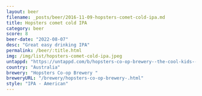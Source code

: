 ```yaml
---
layout: beer
filename: _posts/beer/2016-11-09-hopsters-comet-cold-ipa.md
title: Hopsters comet cold IPA
category: beer
score: 8
beer-date: "2022-08-07"
desc: "Great easy drinking IPA"
permalink: /beer/:title.html
img: /img/list/hopsters-comet-cold-ipa.jpeg
untappd: "https://untappd.com/b/hopsters-co-op-brewery--the-cool-kids--comet/4815151"
country: "Australia"
brewery: "Hopsters Co-op Brewery "
breweryURL: "/brewery/hopsters-co-op-brewery-.html"
style: "IPA - American"
---
```

